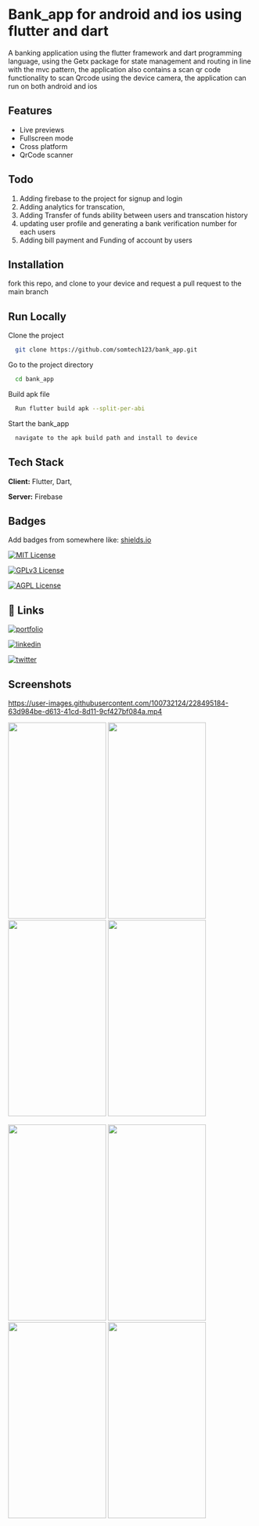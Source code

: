 
# Bank_app for android and ios using flutter and dart

A banking application using the flutter framework and dart programming language, using the Getx package for state management and routing in line with the mvc pattern, the application also contains a scan qr code functionality to scan Qrcode using the device camera, the application can run on both android and ios 


## Features
- Live previews
- Fullscreen mode
- Cross platform
- QrCode scanner


## Todo

1. Adding firebase to the project for signup and login
2. Adding analytics for transcation, 
3. Adding Transfer of funds ability between users and transcation history
4. updating user profile and generating a bank verification number for each users 
5. Adding bill payment and Funding of account by users

## Installation

fork this repo, and clone to your device and request a pull request to the main branch
    
## Run Locally

Clone the project

```bash
  git clone https://github.com/somtech123/bank_app.git
```

Go to the project directory

```bash
  cd bank_app
```

Build apk file 

```bash
  Run flutter build apk --split-per-abi
```

Start the bank_app

```bash
  navigate to the apk build path and install to device
```


## Tech Stack

**Client:** Flutter, Dart, 

**Server:** Firebase 


## Badges

Add badges from somewhere like: [shields.io](https://shields.io/)

[![MIT License](https://img.shields.io/badge/License-MIT-green.svg)](https://choosealicense.com/licenses/mit/)

[![GPLv3 License](https://img.shields.io/badge/License-GPL%20v3-yellow.svg)](https://opensource.org/licenses/)

[![AGPL License](https://img.shields.io/badge/license-AGPL-blue.svg)](http://www.gnu.org/licenses/agpl-3.0)


## 🔗 Links
[![portfolio](https://img.shields.io/badge/my_portfolio-000?style=for-the-badge&logo=ko-fi&logoColor=white)](https://somtech123.github.io/somtech123_portfolio.github.io/)

[![linkedin](https://img.shields.io/badge/linkedin-0A66C2?style=for-the-badge&logo=linkedin&logoColor=white)](https://www.linkedin.com/in/oscar-onyenacho-a94350238)

[![twitter](https://img.shields.io/badge/twitter-1DA1F2?style=for-the-badge&logo=twitter&logoColor=white)](https://twitter.com/somtech2001)


## Screenshots
https://user-images.githubusercontent.com/100732124/228495184-63d984be-d613-41cd-8d11-9cf427bf084a.mp4


<p float="left">
<img src="https://user-images.githubusercontent.com/100732124/228495439-b5261b46-975b-44e6-b9f0-d90acf49a866.png" width="200" height="400" />
<img src="https://user-images.githubusercontent.com/100732124/228495477-1c33c96e-a24c-4486-91cf-223c4c4418b8.png" width="200" height="400" />
<img src="https://user-images.githubusercontent.com/100732124/228495504-f235e3b9-4dd5-426c-8511-9bcfdcf68734.png" width="200" height="400" />
<img src="https://user-images.githubusercontent.com/100732124/228495541-7fb4a1af-5d96-4e19-8d38-6fddbc37e01b.png" width="200" height="400" />
</p>
<p float="left">
<img src="https://user-images.githubusercontent.com/100732124/228495576-6f49af33-a991-4c05-867a-884fe9ebf4b5.png" width="200" height="400" />
<img src="https://user-images.githubusercontent.com/100732124/228495608-fad1249b-0c5f-436a-a195-4b096d36cf81.png" width="200" height="400" />
<img src="https://user-images.githubusercontent.com/100732124/228495636-c5634b7e-232f-4855-98dd-0414f932ddf4.png" width="200" height="400" />
<img src="https://user-images.githubusercontent.com/100732124/228495671-5ebf6b2e-dac2-4b9e-a447-129e8f69a04e.png" width="200" height="400" />
</p>

